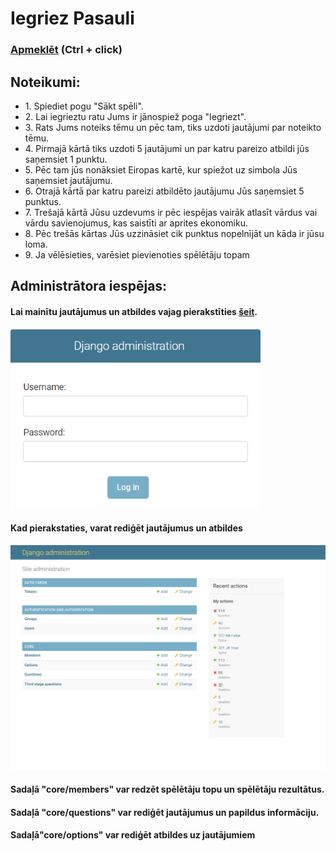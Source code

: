 # Iegriez Pasauli
<h3><a href="https://iegriez-pasauli-hackathon-robzlegz.vercel.app/">Apmeklēt</a> (Ctrl + click)</h3>
<h2>Noteikumi:</h2>
<ul>
  <li><span>1.</span> Spiediet pogu "Sākt spēli".</li>
  <li><span>2.</span> Lai iegrieztu ratu Jums ir jānospiež poga "Iegriezt".</li>
  <li><span>3.</span> Rats Jums noteiks tēmu un pēc tam, tiks uzdoti jautājumi par noteikto tēmu.</li>
  <li><span>4.</span> Pirmajā kārtā tiks uzdoti 5 jautājumi un par katru pareizo atbildi jūs saņemsiet 1 punktu.</li>
  <li><span>5.</span> Pēc tam jūs nonāksiet Eiropas kartē, kur spiežot uz simbola Jūs saņemsiet jautājumu.</li>
  <li><span>6.</span> Otrajā kārtā par katru pareizi atbildēto jautājumu Jūs saņemsiet 5 punktus.</li>
  <li><span>7.</span> Trešajā kārtā Jūsu uzdevums ir pēc iespējas vairāk atlasīt vārdus vai vārdu savienojumus, kas saistīti ar aprites ekonomiku.</li>
  <li><span>8.</span> Pēc trešās kārtas Jūs uzzināsiet cik punktus nopelnījāt un kāda ir jūsu loma.</li>
  <li><span>9.</span> Ja vēlēsieties, varēsiet pievienoties spēlētāju topam</li>
</ul>
<h2>Administrātora iespējas:</h2>
<h4>Lai mainītu jautājumus un atbildes vajag pierakstīties <a href="https://iegriez-pasauli-api.herokuapp.com/admin/">šeit</a>.</h4>
<img src="src/screenshots/adminlogin.png" width="400px" height="auto" />
<h4>Kad pierakstaties, varat rediģēt jautājumus un atbildes</h4>
<img src="src/screenshots/adminoptions.png" width="700px" height="auto" />
<h4>Sadaļā "core/members" var redzēt spēlētāju topu un spēlētāju rezultātus.</h4>
<h4>Sadaļā "core/questions" var rediģēt jautājumus un papildus informāciju.</h4>
<h4>Sadaļā"core/options" var rediģēt atbildes uz jautājumiem</h4>
